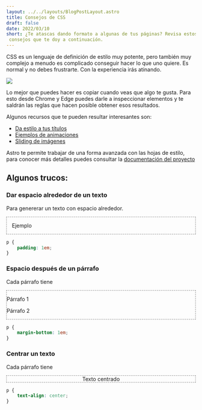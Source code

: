 ```yaml
---
layout: ../../layouts/BlogPostLayout.astro
title: Consejos de CSS
draft: false
date: 2022/03/10
short: ¿Te atascas dando formato a algunas de tus páginas? Revisa estos
 consejos que te doy a continuación.
---
```


CSS es un lenguaje de definición de estilo muy potente, pero también muy complejo
a menudo es complicado conseguir hacer lo que uno quiere. Es normal y no debes
frustrarte. Con la experiencia irás atinando.

![](https://media1.giphy.com/media/yYSSBtDgbbRzq/giphy.gif)

Lo mejor que puedes hacer es copiar cuando veas que algo te gusta. Para esto desde
Chrome y Edge puedes darle a inspeccionar elementos y te saldrán las reglas que hacen
posible obtener esos resultados.

Algunos recursos que te pueden resultar interesantes son:

- [Da estilo a tus títulos](http://cssdemos.tupence.co.uk/text-shadow.htm)
- [Ejemplos de animaciones](http://css3.bradshawenterprises.com/animations/)
- [Sliding de imágenes](http://css3.bradshawenterprises.com/sliding/)

Astro te permite trabajar de una forma avanzada con las hojas de estilo,
para conocer más detalles puedes consultar la [documentación del proyecto](https://docs.astro.build/en/guides/styling/)

## Algunos trucos:

### Dar espacio alrededor de un texto

Para genererar un texto con espacio alrededor.

<div class="example" style="padding: 1em">
Ejemplo
</div>

```css
p {
    padding: 1em;
}
```

<style>
.example {
    border: 1px dashed gray;
}
</style>

### Espacio después de un párrafo

Cada párrafo tiene

<div class="example">
    <p>Párrafo 1</p>
    <p>Párrafo 2</p>
</div>

```css
p {
    margin-bottom: 1em;
}
```

### Centrar un texto

Cada párrafo tiene

<div class="example" style="text-align: center">
    Texto centrado
</div>

```css
p {
    text-align: center;
}
```
